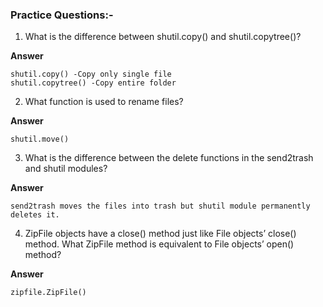 ### Practice Questions:-

1. What is the difference between shutil.copy() and shutil.copytree()?

**Answer**
```
shutil.copy() -Copy only single file
shutil.copytree() -Copy entire folder
```

2. What function is used to rename files?

**Answer**
```
shutil.move() 
```
3. What is the difference between the delete functions in the send2trash and shutil modules?

**Answer**
```
send2trash moves the files into trash but shutil module permanently deletes it.
```
4. ZipFile objects have a close() method just like File objects’ close() method. What ZipFile method is equivalent to File objects’ open() method?

**Answer**
```
zipfile.ZipFile()
```
